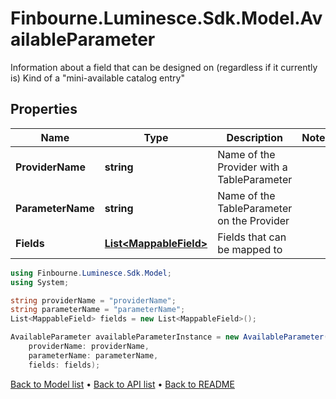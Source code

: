# Finbourne.Luminesce.Sdk.Model.AvailableParameter
Information about a field that can be designed on (regardless if it currently is)  Kind of a \"mini-available catalog entry\"

## Properties

Name | Type | Description | Notes
------------ | ------------- | ------------- | -------------
**ProviderName** | **string** | Name of the Provider with a TableParameter | 
**ParameterName** | **string** | Name of the TableParameter on the Provider | 
**Fields** | [**List&lt;MappableField&gt;**](MappableField.md) | Fields that can be mapped to | 

```csharp
using Finbourne.Luminesce.Sdk.Model;
using System;

string providerName = "providerName";
string parameterName = "parameterName";
List<MappableField> fields = new List<MappableField>();

AvailableParameter availableParameterInstance = new AvailableParameter(
    providerName: providerName,
    parameterName: parameterName,
    fields: fields);
```

[Back to Model list](../README.md#documentation-for-models) &#8226; [Back to API list](../README.md#documentation-for-api-endpoints) &#8226; [Back to README](../README.md)
